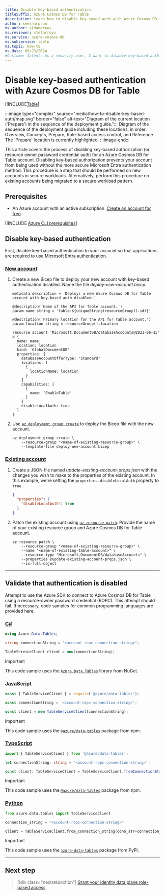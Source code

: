 ```yaml
---
title: Disable key-based authentication
titleSuffix: Azure Cosmos DB for Table
description: Learn how to disable key-based auth with Azure Cosmos DB for Table to prevent an account from being used with insecure authentication methods.
author: seesharprun
ms.author: sidandrews
ms.reviewer: stefarroyo
ms.service: azure-cosmos-db
ms.subservice: table
ms.topic: how-to
ms.date: 09/23/2024
#Customer Intent: As a security user, I want to disable key-based auth in an Azure Cosmos DB for Table account, so that my developers or applications can no longer access the account in an insecure manner.
---
```


# Disable key-based authentication with Azure Cosmos DB for Table

[!INCLUDE[Table](../../includes/appliesto-table.md)]

:::image type="complex" source="media/how-to-disable-key-based-auth/map.svg" border="false" alt-text="Diagram of the current location ('Prepare') in the sequence of the deployment guide.":::
Diagram of the sequence of the deployment guide including these locations, in order: Overview, Concepts, Prepare, Role-based access control, and Reference. The 'Prepare' location is currently highlighted.
:::image-end:::

This article covers the process of disabling key-based authorization (or resource owner password credential auth) for an Azure Cosmos DB for Table account. Disabling key-based authorization prevents your account from being used without the more secure Microsoft Entra authentication method. This procedure is a step that should be performed on new accounts in secure workloads. Alternatively, perform this procedure on existing accounts being migrated to a secure workload pattern.

## Prerequisites

- An Azure account with an active subscription. [Create an account for free](https://azure.microsoft.com/free/?WT.mc_id=A261C142F).

[!INCLUDE [Azure CLI prerequisites](~/reusable-content/azure-cli/azure-cli-prepare-your-environment-no-header.md)]

## Disable key-based authentication

First, disable key-based authentication to your account so that applications are required to use Microsoft Entra authentication.

### [New account](#tab/new-account)

1. Create a new Bicep file to deploy your new account with key-based authentication disabled. Name the file *deploy-new-account.bicep*.

    ```bicep
    metadata description = 'Deploys a new Azure Cosmos DB for Table account with key-based auth disabled.'
    
    @description('Name of the API for Table account.')
    param name string = 'table-${uniqueString(resourceGroup().id)}'
    
    @description('Primary location for the API for Table account.')
    param location string = resourceGroup().location
    
    resource account 'Microsoft.DocumentDB/databaseAccounts@2021-06-15' = {
      name: name
      location: location
      kind: 'GlobalDocumentDB'
      properties: {
        databaseAccountOfferType: 'Standard'
        locations: [
          {
            locationName: location
          }
        ]
        capabilities: [
          {
            name: 'EnableTable'
          }
        ]
        disableLocalAuth: true
      }
    }
    ```

1. Use [`az deployment group create`](/cli/azure/deployment/group#az-deployment-group-create) to deploy the Bicep file with the new account.

    ```azurecli-interactive
    az deployment group create \
        --resource-group "<name-of-existing-resource-group>" \
        --template-file deploy-new-account.bicep
    ```

### [Existing account](#tab/existing-account)

1. Create a JSON file named *update-existing-account-props.json* with the changes you wish to make to the properties of the existing account. In this example, we're setting the `properties.disableLocalAuth` property to `true`.

    ```json
    {
      "properties": {
        "disableLocalAuth": true
      }
    }
    ```

1. Patch the existing account using [`az resource patch`](/cli/azure/resource#az-resource-patch). Provide the name of your existing resource group and Azure Cosmos DB for Table account.

    ```azurecli-interactive
    az resource patch \
        --resource-group "<name-of-existing-resource-group>" \
        --name "<name-of-existing-table-account>" \
        --resource-type "Microsoft.DocumentDB/databaseAccounts" \
        --properties @update-existing-account-props.json \
        --is-full-object
    ```

---

## Validate that authentication is disabled

Attempt to use the Azure SDK to connect to Azure Cosmos DB for Table using a resource-owner password credential (ROPC). This attempt should fail. If necessary, code samples for common programming languages are provided here.

### [C#](#tab/csharp)

```csharp
using Azure.Data.Tables;

string connectionString = "<account-ropc-connection-string>";

TableServiceClient client = new(connectionString);
```

> [!IMPORTANT]
> This code sample uses the [`Azure.Data.Tables`](https://www.nuget.org/packages/Azure.Data.Tables/) library from NuGet.

### [JavaScript](#tab/javascript)

```javascript
const { TableServiceClient } = require('@azure/data-tables');

const connectionString = '<account-ropc-connection-string>';

const client = new TableServiceClient(connectionString);
```

> [!IMPORTANT]
> This code sample uses the [`@azure/data-tables`](https://www.npmjs.com/package/@azure/data-tables) package from npm.

### [TypeScript](#tab/typescript)

```typescript
import { TableServiceClient } from '@azure/data-tables';

let connectionString: string = '<account-ropc-connection-string>';

const client: TableServiceClient = TableServiceClient.fromConnectionString(connectionString);
```

> [!IMPORTANT]
> This code sample uses the [`@azure/data-tables`](https://www.npmjs.com/package/@azure/data-tables) package from npm.

### [Python](#tab/python)

```python
from azure.data.tables import TableServiceClient

connection_string = "<account-ropc-connection-string>"

client = TableServiceClient.from_connection_string(conn_str=connection_string)
```

> [!IMPORTANT]
> This code sample uses the [`azure-data-tables`](https://pypi.org/project/azure-data-tables/) package from PyPI.

---

## Next step

> [!div class="nextstepaction"]
> [Grant your identity data plane role-based access](how-to-grant-data-plane-role-based-access.md)
